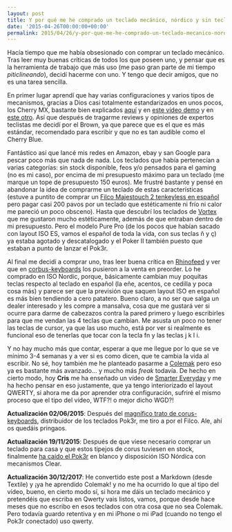 ```yaml
---
layout: post
title: Y por qué me he comprado un teclado mecánico, nórdico y sin teclas de cursor
date: '2015-04-26T00:00:00+00:00'
permalink: 2015/04/26/y-por-que-me-he-comprado-un-teclado-mecanico-nordico-y-sin-teclas-de-cursor/
---
```

Hacía tiempo que me había obsesionado con comprar un teclado mecánico. Tras leer muy buenas críticas de todos los que poseen uno, y pensar que es la herramienta de trabajo que más uso (me paso gran parte de mi tiempo _piticlineando_), decidí hacerme con uno. Y tengo que decir amigos, que no es una tarea sencilla.

En primer lugar aprendí que hay varias configuraciones y varios tipos de mecanismos, gracias a Dios casi totalmente estandarizados en unos pocos, los Cherry MX, bastante bien explicados [aquí](http://www.keyboardco.com/blog/index.php/2012/12/an-introduction-to-cherry-mx-mechanical-switches/) y en [este vídeo demo](https://www.youtube.com/watch?v=7Qtr6D2TWBE) y en [este otro](https://www.youtube.com/watch?v=PXCKHoiNu1o). Así que después de tragarme reviews y opiniones de expertos teclistas me decidí por el Brown, ya que parece que es el que es más estándar, recomendado para escribir y que no es tan audible como el Cherry Blue.

Fantástico así que lancé mis redes en Amazon, ebay y san Google para pescar poco más que nada de nada. Los teclados que había pertenecían a varias categorías: sin stock disponible, feos y/o pensados para el gaming (no es mi caso), por encima de mi presupuesto máximo para un teclado (me marque un tope de presupuesto 150 euros). Me frustré bastante y pensé en abandonar la idea de comprarme un teclado de estas características (estuve a puntito de comprar un [Filco Majestouch 2 tenkeyless en español](http://www.keyboardco.com/keyboard/uk-filco-majestouch-2-tenkeyless-nkr-tactile-action-keyboard.asp) pero pagar casi 200 pavos por un teclado que estéticamente ni frío ni calor me pareció un poco obsceno). Hasta que descubrí los teclados de [Vortex](https://www.facebook.com/Vortexgear) que me gustaron mucho estéticamente, además de que entraban dentro de mi presupuesto. Pero el modelo Pure Pro (de los pocos que habían sacado con layout ISO ES, vamos el español de toda la vida, con sus teclas ñ y ç) ya estaba agotado y descatalogado y el Poker II también puesto que estaban a punto de lanzar el Pok3r.

Al final me decidí a comprar uno, tras leer buena crítica en [Rhinofeed](https://rhinofeed.com/vortex-pok3r-review/) y ver que en [corbus-keyboards](http://corus-kb.com/27-pok3r-) los pusieron a la venta en preorder. Lo he comprado en ISO Nordic, porque, básicamente cambian muy poquitas teclas respecto al teclado en español (la eñe, acentos, ce cedilla y poca cosa más) y parece ser que la previsión que saquen layout ISO en español es más bien tendiendo a cero patatero. Bueno claro, a no ser que salga un dealer interesado y les compre a mansalva, cosa que me gustará ver si ocurre para darme de cabezazos contra la pared primero y luego escribirles para que me vendan las 4 teclas que cambian. Me asusta un poco no tener las teclas de cursor, ya que las uso mucho, está por ver si realmente es funcional eso de tenerlas que tocar con la tecla fn y las teclas j k l i.

Y no hay mucho más que contar, esperar a que me llegue por lo que se ve mínimo 3-4 semanas y a ver si es como dicen, que te cambia la vida al escribir. No sé, hoy también me he planteado pasarme a [Colemak](http://colemak.com/) pero eso ya es bastante más avanzado... y mucho más _freak_ todavía. De hecho en cierto modo, hoy **Cris** me ha enseñado un vídeo de [Smarter Everyday](https://www.youtube.com/watch?v=MFzDaBzBlL0) y me ha hecho pensar en eso justamente, que ya tengo interiorizado el layout QWERTY, si ahora me da por aprender otra configuración, sufriré el mismo proceso que el tipo del vídeo, WTF?! o mejor dicho WGD?!

**Actualización 02/06/2015**: Después del [magnífico trato de corus-keyboards](http://resistancefutile.com/2015/05/29/formas-y-maneras/), distribuidor de los teclados Pok3r, me tiro a por el Filco. Ale, ahí os quedáis pringaos.

**Actualización 19/11/2015**: Después de que viese necesario comprar un teclado para casa y que estos tipejos de corus tuviesen en stock, finalmente [ha caído el Pok3r](http://resistancefutile.com/2015/11/19/vortex-pok3r-iso-nordic/) en blanco y disposición ISO Nórdica con mecanismos Clear.

**Actualización 30/12/2017**: He convertido este post a Markdown (desde Textile) y ¡ya he aprendido Colemak! y no me ha ocurrido lo que al tipo del vídeo, bueno, en cierto modo sí, si hora me dáis un teclado mecánico y pretendéis que escriba en Qwerty vais listos, vamos, porque desde hace meses que no escribo en esos teclados con otra cosa que no sea Colemak. Pero todavía guardo retentiva y en mi iPhone o mi iPad (cuando no tengo el Pok3r conectado) uso qwerty. 
